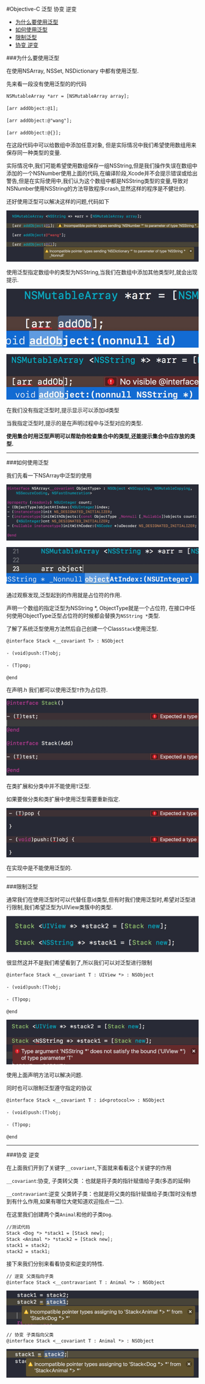 #Objective-C 泛型 协变 逆变

* [为什么要使用泛型](#link-1)
* [如何使用泛型](#link-2)
* [限制泛型](#link-3)
* [协变 逆变](#link-4)



###为什么要使用泛型<a name="link-1"></a>

在使用NSArray, NSSet, NSDictionary 中都有使用泛型.

先来看一段没有使用泛型的的代码

	NSMutableArray *arr = [NSMutableArray array];
    
    [arr addObject:@1];
    
    [arr addObject:@"wang"];
    
    [arr addObject:@{}];
    
    
在这段代码中可以给数组中添加任意对象, 但是实际情况中我们希望使用数组用来保存同一种类型的变量.  

实际情况中,我们可能希望使用数组保存一组NSString,但是我们操作失误在数组中添加的一个NSNumber使用上面的代码,在编译阶段,Xcode并不会提示错误或给出警告,但是在实际使用中,我们认为这个数组中都是NSString类型的变量,导致对NSNumber使用NSString的方法导致程序crash,显然这样的程序是不健壮的.

还好使用泛型可以解决这样的问题,代码如下  

![](../../image/A65A7BDF-739E-4B2F-9010-FC533230322B.png)

使用泛型指定数组中的类型为NSString,当我们在数组中添加其他类型时,就会出现提示.   

![](../../image/22E852D2-EC11-4E49-B586-F47CD4E213F0.png)

![](../../image/9EAB8E5B-9B99-47EA-9B25-19EE6E9548D1.png)

在我们没有指定泛型时,提示显示可以添加id类型  

当我指定泛型时,提示的是在声明过程中与泛型对应的类型.

**使用集合时用泛型声明可以帮助你检查集合中的类型,还能提示集合中应存放的类型.**

---


###如何使用泛型 <a name='link-2'></a>

我们先看一下NSArray中泛型的使用

![](../../image/16B3FA6F-8EBD-4A1B-AF63-E15998E5BC39.png)

![](../../image/9C949500-C61C-4E1D-98AB-58D83CF19576.png)


通过观察发现,泛型起到的作用就是占位符的作用.

声明一个数组的指定泛型为NSString *, ObjectType就是一个占位符, 在接口中任何使用ObjectType泛型占位符的时候都会替换为`NSString *`类型.

了解了系统泛型使用方法然后自己创建一个Class`Stack`使用泛型.

	@interface Stack <__covariant T> : NSObject
	
	- (void)push:(T)obj;
	
	- (T)pop;
	
	@end

在声明.h 我们都可以使用泛型`T`作为占位符.

![](../../image/7F27B9DA-0377-42D9-98C7-EE9BDCB5934F.png)

在类扩展和分类中并不能使用`T`泛型.

如果要做分类和类扩展中使用泛型需要重新指定.

![](../../image/CD0E8BB5-A509-4A45-908C-EF0A9E700D54.png)

在实现中是不能使用泛型的.

---

###限制泛型<a name='link-3'></a>

通常我们在使用泛型时可以代替任意id类型,但有时我们使用泛型时,希望对泛型进行限制,我们希望泛型为UIView类簇中的类型.

![](../../image/34D4FDE0-4A70-4B24-A03C-A28F4F028923.png)

很显然这并不是我们希望看到了,所以我们可以对泛型进行限制

	@interface Stack <__covariant T : UIView *> : NSObject
	
	- (void)push:(T)obj;
	
	- (T)pop;
	
	@end
	
![](../../image/3485B018-07D4-443B-B1D6-C7FA0B2B26B3.png)

使用上面声明方法可以解决问题.

同时也可以限制泛型遵守指定的协议

	@interface Stack <__covariant T : id<protocol>> : NSObject
	
	- (void)push:(T)obj;
	
	- (T)pop;
	
	@end

---

###协变 逆变<a name='link-4'></a>

在上面我们开到了关键字`__covariant`,下面就来看看这个关键字的作用

`__covariant`:协变, 子类转父类 ：也就是将子类的指针赋值给子类(多态的延伸)
 
`__contravariant`:逆变 父类转子类：也就是将父类的指针赋值给子类(暂时没有想到有什么作用,如果有哪位大佬知道欢迎指点一二).

在这里我们创建两个类`Animal`和他的子类`Dog`.

	//测试代码
    Stack <Dog *> *stack1 = [Stack new];
    Stack <Animal *> *stack2 = [Stack new];
    stack1 = stack2;
    stack2 = stack1;

接下来我们分别来看看协变和逆变的特性.

	// 逆变 父类指向子类
	@interface Stack <__contravariant T : Animal *> : NSObject


![](../../image/77499D07-CE06-4ED4-AA6D-DC422AA8C825.png)
	
	// 协变 子类指向父类
	@interface Stack <__covariant T : Animal *> : NSObject
	
![](../../image/4D3DBBDF-9F9E-465F-9274-9C66A38A1E5B.png)
